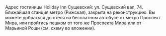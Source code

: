  Адрес гостиницы Holiday Inn Сущевский: ул. Сущевский вал, 74. Ближайшая станция метро (Рижская), закрыта на реконструкцию. Вы можете добраться до отеля на бесплатном автобусе от метро Проспект Мира, или пройтись пешком от того же Проспекта Мира или от Марьиной Рощи (см. схему во вложении).
